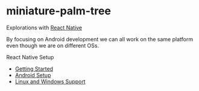 # miniature-palm-tree
Explorations with [React Native](https://facebook.github.io/react-native/)

By focusing on Android development we can all work on the same platform even though we are on different OSs.

React Native Setup
* [Getting Started](https://facebook.github.io/react-native/docs/getting-started.html)
* [Android Setup](https://facebook.github.io/react-native/docs/android-setup.html)
* [Linux and Windows Support](https://facebook.github.io/react-native/docs/linux-windows-support.html) 

